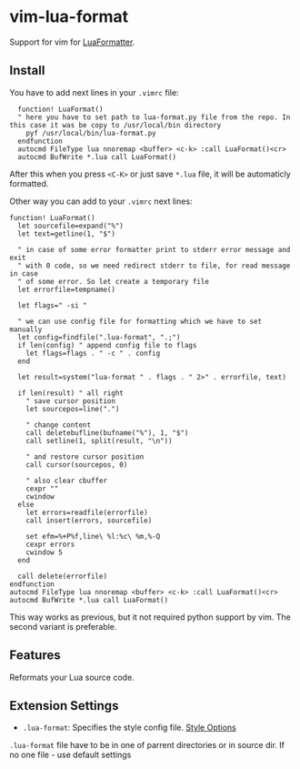 # vim-lua-format

Support for vim for [LuaFormatter](https://github.com/Koihik/LuaFormatter).

## Install

You have to add next lines in your `.vimrc` file:

```
  function! LuaFormat() 
  " here you have to set path to lua-format.py file from the repo. In this case it was be copy to /usr/local/bin directory
    pyf /usr/local/bin/lua-format.py
  endfunction
  autocmd FileType lua nnoremap <buffer> <c-k> :call LuaFormat()<cr>
  autocmd BufWrite *.lua call LuaFormat()
```

After this when you press `<C-K>` or just save `*.lua` file, it will be automaticly formatted.


Other way you can add to your `.vimrc` next lines:
```
function! LuaFormat()
  let sourcefile=expand("%")
  let text=getline(1, "$")

  " in case of some error formatter print to stderr error message and exit
  " with 0 code, so we need redirect stderr to file, for read message in case
  " of some error. So let create a temporary file
  let errorfile=tempname()

  let flags=" -si "

  " we can use config file for formatting which we have to set manually
  let config=findfile(".lua-format", ".;")
  if len(config) " append config file to flags
    let flags=flags . " -c " . config
  end

  let result=system("lua-format " . flags . " 2>" . errorfile, text)

  if len(result) " all right
    " save cursor position
    let sourcepos=line(".")

    " change content
    call deletebufline(bufname("%"), 1, "$")
    call setline(1, split(result, "\n"))

    " and restore cursor position
    call cursor(sourcepos, 0)

    " also clear cbuffer
    cexpr ""
    cwindow
  else
    let errors=readfile(errorfile)
    call insert(errors, sourcefile)

    set efm=%+P%f,line\ %l:%c\ %m,%-Q
    cexpr errors
    cwindow 5
  end

  call delete(errorfile)
endfunction
autocmd FileType lua nnoremap <buffer> <c-k> :call LuaFormat()<cr>
autocmd BufWrite *.lua call LuaFormat()
```

This way works as previous, but it not required python support by vim. The second variant is preferable.

## Features

Reformats your Lua source code.

## Extension Settings

* `.lua-format`: Specifies the style config file. [Style Options](https://github.com/Koihik/LuaFormatter/wiki/Style-Config)

`.lua-format` file have to be in one of parrent directories or in source dir. If no one file - use default settings
